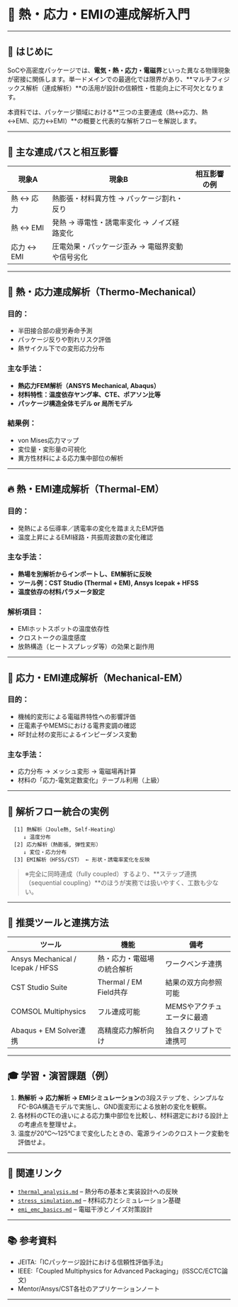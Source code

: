 # 🔄 熱・応力・EMIの連成解析入門

---

## 📝 はじめに

SoCや高密度パッケージでは、**電気・熱・応力・電磁界**といった異なる物理現象が密接に関係します。単一ドメインでの最適化では限界があり、**マルチフィジックス解析（連成解析）**の活用が設計の信頼性・性能向上に不可欠となります。

本資料では、パッケージ領域における**三つの主要連成（熱↔応力、熱↔EMI、応力↔EMI）**の概要と代表的な解析フローを解説します。

---

## 📐 主な連成パスと相互影響

| 現象A | 現象B | 相互影響の例 |
|--------|--------|--------------|
| 熱 ↔ 応力 | 熱膨張・材料異方性 → パッケージ割れ・反り |
| 熱 ↔ EMI   | 発熱 → 導電性・誘電率変化 → ノイズ経路変化 |
| 応力 ↔ EMI | 圧電効果・パッケージ歪み → 電磁界変動や信号劣化 |

---

## 🧊 熱・応力連成解析（Thermo-Mechanical）

### 目的：
- 半田接合部の疲労寿命予測
- パッケージ反りや割れリスク評価
- 熱サイクル下での変形応力分布

### 主な手法：
- **熱応力FEM解析（ANSYS Mechanical, Abaqus）**
- **材料特性：温度依存ヤング率、CTE、ポアソン比等**
- **パッケージ構造全体モデル or 局所モデル**

### 結果例：
- von Mises応力マップ
- 変位量・変形量の可視化
- 異方性材料による応力集中部位の解析

---

## 🔥 熱・EMI連成解析（Thermal-EM）

### 目的：
- 発熱による伝導率／誘電率の変化を踏まえたEM評価
- 温度上昇によるEMI経路・共振周波数の変化確認

### 主な手法：
- **熱場を別解析からインポートし、EM解析に反映**
- **ツール例：CST Studio (Thermal + EM), Ansys Icepak + HFSS**
- **温度依存の材料パラメータ設定**

### 解析項目：
- EMIホットスポットの温度依存性
- クロストークの温度感度
- 放熱構造（ヒートスプレッダ等）の効果と副作用

---

## 🧲 応力・EMI連成解析（Mechanical-EM）

### 目的：
- 機械的変形による電磁界特性への影響評価
- 圧電素子やMEMSにおける電界変調の確認
- RF封止材の変形によるインピーダンス変動

### 主な手法：
- 応力分布 → メッシュ変形 → 電磁場再計算
- 材料の「応力-電気定数変化」テーブル利用（上級）

---

## 🔄 解析フロー統合の実例

```
  [1] 熱解析（Joule熱, Self-Heating）
     ↓ 温度分布
  [2] 応力解析（熱膨張, 弾性変形）
     ↓ 変位・応力分布
  [3] EMI解析（HFSS/CST） ← 形状・誘電率変化を反映
```

> ※完全に同時連成（fully coupled）するより、**ステップ連携（sequential coupling）**のほうが実務では扱いやすく、工数も少ない。

---

## 🔧 推奨ツールと連携方法

| ツール | 機能 | 備考 |
|--------|------|------|
| Ansys Mechanical / Icepak / HFSS | 熱・応力・電磁場の統合解析 | ワークベンチ連携 |
| CST Studio Suite | Thermal / EM Field共存 | 結果の双方向参照可能 |
| COMSOL Multiphysics | フル連成可能 | MEMSやアクチュエータに最適 |
| Abaqus + EM Solver連携 | 高精度応力解析向け | 独自スクリプトで連携可 |

---

## 🎓 学習・演習課題（例）

1. **熱解析 → 応力解析 → EMIシミュレーション**の3段ステップを、シンプルなFC-BGA構造モデルで実施し、GND面変形による放射の変化を観察。
2. 各材料のCTEの違いによる応力集中部位を比較し、材料選定における設計上の考慮点を整理せよ。
3. 温度が20℃〜125℃まで変化したときの、電源ラインのクロストーク変動を評価せよ。

---

## 📎 関連リンク

- [`thermal_analysis.md`](./thermal_analysis.md) – 熱分布の基本と実装設計への反映  
- [`stress_simulation.md`](./stress_simulation.md) – 材料応力とシミュレーション基礎  
- [`emi_emc_basics.md`](./emi_emc_basics.md) – 電磁干渉とノイズ対策設計

---

## 📚 参考資料

- JEITA:「ICパッケージ設計における信頼性評価手法」
- IEEE:「Coupled Multiphysics for Advanced Packaging」(ISSCC/ECTC論文)
- Mentor/Ansys/CST各社のアプリケーションノート

---
